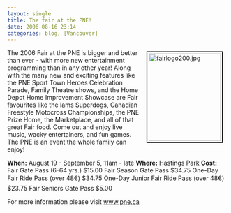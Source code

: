 ```yaml
---
layout: single
title: The fair at the PNE!
date: 2006-08-16 23:14
categories: blog, [Vancouver]
---
```

<a href="/public/uploads/2006/07/fairlogo200.jpg" rel="lightbox"><img src="/public/uploads/2006/07/.thumbs/.fairlogo200.jpg" alt="fairlogo200.jpg" title="fairlogo200.jpg" style="margin: 5px 10px; padding: 3px" align="right" border="2" height="200" width="165" /></a>

The 2006 Fair at the PNE is bigger and better than ever - with more new entertainment programming than in any other year! Along with the many new and exciting features like the PNE Sport Town Heroes Celebration Parade, Family Theatre shows, and the Home Depot Home Improvement Showcase are Fair favourites like the Iams Superdogs, Canadian Freestyle Motocross Championships, the PNE Prize Home, the Marketplace, and all of that great Fair food. Come out and enjoy live music, wacky entertainers, and fun games. The PNE is an event the whole family can enjoy!

<strong>When:</strong> August 19 - September 5, 11am - late
<strong>Where:</strong> Hastings Park
<strong>Cost:</strong>
Fair Gate Pass (6-64 yrs.) $15.00
Fair Season Gate Pass $34.75
One-Day Fair Ride Pass (over 48€) $34.75
One-Day Junior Fair Ride Pass (over 48€) $23.75
Fair Seniors Gate Pass $5.00

For more information please visit
<a href="http://www.pne.ca">www.pne.ca</a>
